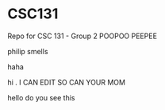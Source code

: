 # CSC131
Repo for CSC 131 - Group 2
POOPOO PEEPEE

philip smells

haha

hi
.
I CAN EDIT
SO CAN YOUR MOM

hello do you see this
